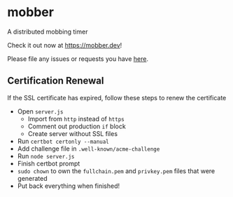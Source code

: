 # mobber

A distributed mobbing timer

Check it out now at https://mobber.dev!

Please file any issues or requests you have [here](https://github.com/camleng/mobber/issues).

## Certification Renewal
If the SSL certificate has expired, follow these steps to renew the certificate

- Open `server.js`
   - Import from `http` instead of `https`
   - Comment out production `if` block
   - Create server without SSL files
- Run `certbot certonly --manual`
- Add challenge file in `.well-known/acme-challenge`
- Run `node server.js`
- Finish certbot prompt
- `sudo chown` to own the `fullchain.pem` and `privkey.pem` files that were generated
- Put back everything when finished!

